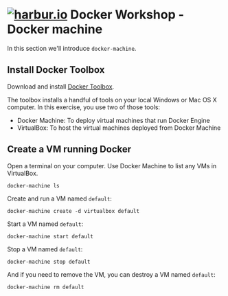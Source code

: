 # [![harbur.io](https://en.gravatar.com/userimage/10968596/06879c44248462a1bac025dd999fe704.png?size=64)](http://harbur.io) Docker Workshop - Docker machine

In this section we'll introduce `docker-machine`.

## Install Docker Toolbox

Download and install [Docker Toolbox](https://www.docker.com/docker-toolbox).

The toolbox installs a handful of tools on your local Windows or Mac OS X computer. In this exercise, you use two of those tools:

* Docker Machine: To deploy virtual machines that run Docker Engine
* VirtualBox: To host the virtual machines deployed from Docker Machine


## Create a VM running Docker

Open a terminal on your computer. Use Docker Machine to list any VMs in VirtualBox.

```
docker-machine ls
```

Create and run a VM named `default`:

```
docker-machine create -d virtualbox default
```

Start a VM named `default`:

```
docker-machine start default
```

Stop a VM named `default`:

```
docker-machine stop default
```

And if you need to remove the VM, you can destroy a VM named `default`:

```
docker-machine rm default
```